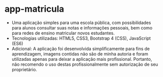 # app-matricula
- Uma aplicação simples para uma escola pública, com possibilidades para alunos consultar suas notas e informações pessoais, bem como para redes de ensino matricular novos estudantes.
- Tecnologias utilizadas: HTML5, CSS3, Bootstrap 4 (CSS), JavaScript (ES6)
- Adicional: A aplicação foi desenvolvida simplificamente para fins de aprendizagem, imagens contidas não são de minha autoria e foram utilizadas apenas para deixar a aplicação mais profissional. Portanto, não recomendo o uso destas profissionalmente sem autorização de seu proprietário.
